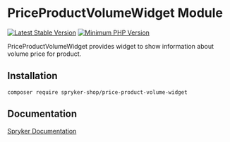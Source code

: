 # PriceProductVolumeWidget Module
[![Latest Stable Version](https://poser.pugx.org/spryker-shop/price-product-volume-widget/v/stable.svg)](https://packagist.org/packages/spryker-shop/price-product-volume-widget)
[![Minimum PHP Version](https://img.shields.io/badge/php-%3E%3D%208.0-8892BF.svg)](https://php.net/)

PriceProductVolumeWidget provides widget to show information about volume price for product.

## Installation

```
composer require spryker-shop/price-product-volume-widget
```

## Documentation

[Spryker Documentation](https://docs.spryker.com)
